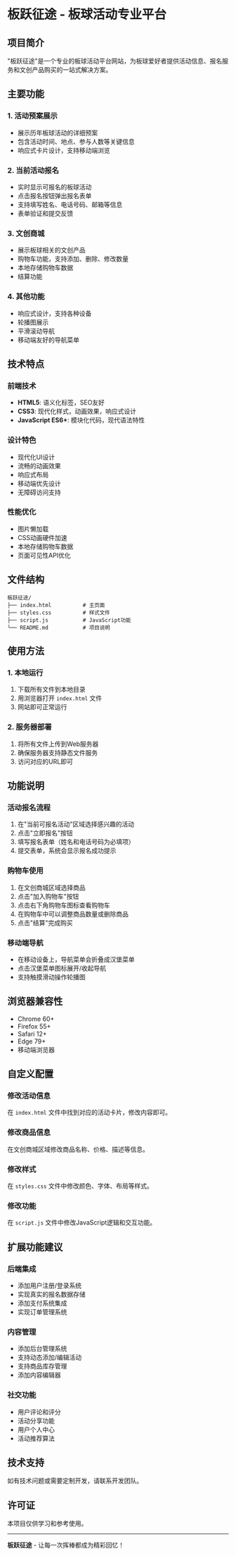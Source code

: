# 板跃征途 - 板球活动专业平台

## 项目简介

"板跃征途"是一个专业的板球活动平台网站，为板球爱好者提供活动信息、报名服务和文创产品购买的一站式解决方案。

## 主要功能

### 1. 活动预案展示
- 展示历年板球活动的详细预案
- 包含活动时间、地点、参与人数等关键信息
- 响应式卡片设计，支持移动端浏览

### 2. 当前活动报名
- 实时显示可报名的板球活动
- 点击报名按钮弹出报名表单
- 支持填写姓名、电话号码、邮箱等信息
- 表单验证和提交反馈

### 3. 文创商城
- 展示板球相关的文创产品
- 购物车功能，支持添加、删除、修改数量
- 本地存储购物车数据
- 结算功能

### 4. 其他功能
- 响应式设计，支持各种设备
- 轮播图展示
- 平滑滚动导航
- 移动端友好的导航菜单

## 技术特点

### 前端技术
- **HTML5**: 语义化标签，SEO友好
- **CSS3**: 现代化样式，动画效果，响应式设计
- **JavaScript ES6+**: 模块化代码，现代语法特性

### 设计特色
- 现代化UI设计
- 流畅的动画效果
- 响应式布局
- 移动端优先设计
- 无障碍访问支持

### 性能优化
- 图片懒加载
- CSS动画硬件加速
- 本地存储购物车数据
- 页面可见性API优化

## 文件结构

```
板跃征途/
├── index.html          # 主页面
├── styles.css          # 样式文件
├── script.js           # JavaScript功能
└── README.md           # 项目说明
```

## 使用方法

### 1. 本地运行
1. 下载所有文件到本地目录
2. 用浏览器打开 `index.html` 文件
3. 网站即可正常运行

### 2. 服务器部署
1. 将所有文件上传到Web服务器
2. 确保服务器支持静态文件服务
3. 访问对应的URL即可

## 功能说明

### 活动报名流程
1. 在"当前可报名活动"区域选择感兴趣的活动
2. 点击"立即报名"按钮
3. 填写报名表单（姓名和电话号码为必填项）
4. 提交表单，系统会显示报名成功提示

### 购物车使用
1. 在文创商城区域选择商品
2. 点击"加入购物车"按钮
3. 点击右下角购物车图标查看购物车
4. 在购物车中可以调整商品数量或删除商品
5. 点击"结算"完成购买

### 移动端导航
- 在移动设备上，导航菜单会折叠成汉堡菜单
- 点击汉堡菜单图标展开/收起导航
- 支持触摸滑动操作轮播图

## 浏览器兼容性

- Chrome 60+
- Firefox 55+
- Safari 12+
- Edge 79+
- 移动端浏览器

## 自定义配置

### 修改活动信息
在 `index.html` 文件中找到对应的活动卡片，修改内容即可。

### 修改商品信息
在文创商城区域修改商品名称、价格、描述等信息。

### 修改样式
在 `styles.css` 文件中修改颜色、字体、布局等样式。

### 修改功能
在 `script.js` 文件中修改JavaScript逻辑和交互功能。

## 扩展功能建议

### 后端集成
- 添加用户注册/登录系统
- 实现真实的报名数据存储
- 添加支付系统集成
- 实现订单管理系统

### 内容管理
- 添加后台管理系统
- 支持动态添加/编辑活动
- 支持商品库存管理
- 添加内容编辑器

### 社交功能
- 用户评论和评分
- 活动分享功能
- 用户个人中心
- 活动推荐算法

## 技术支持

如有技术问题或需要定制开发，请联系开发团队。

## 许可证

本项目仅供学习和参考使用。

---

**板跃征途** - 让每一次挥棒都成为精彩回忆！
